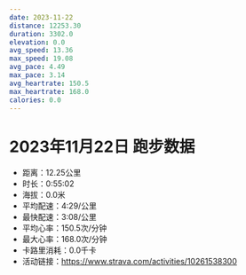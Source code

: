 ```yaml
---
date: 2023-11-22
distance: 12253.30
duration: 3302.0
elevation: 0.0
avg_speed: 13.36
max_speed: 19.08
avg_pace: 4.49
max_pace: 3.14
avg_heartrate: 150.5
max_heartrate: 168.0
calories: 0.0
---
```


# 2023年11月22日 跑步数据

- 距离：12.25公里
- 时长：0:55:02
- 海拔：0.0米
- 平均配速：4:29/公里
- 最快配速：3:08/公里
- 平均心率：150.5次/分钟
- 最大心率：168.0次/分钟
- 卡路里消耗：0.0千卡
- 活动链接：https://www.strava.com/activities/10261538300
